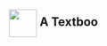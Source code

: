 <h2 align="center" style="line-height: 50px;">
    <img src="https://qysoraka.github.io/Knowledge-Shift_MedImg-Analysis_KnoBo/static/images/knobo_logo.png" style="vertical-align: middle;" width="50px"/>
    A Textboo